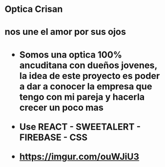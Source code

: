 # Optica Crisan

<h1> nos une el amor por sus ojos <h1>

* Somos una optica 100% ancuditana con dueños jovenes, la idea de este proyecto es poder a dar a conocer la empresa que tengo con mi pareja y hacerla crecer un poco mas 

* Use REACT - SWEETALERT - FIREBASE - CSS

* https://imgur.com/ouWJiU3 